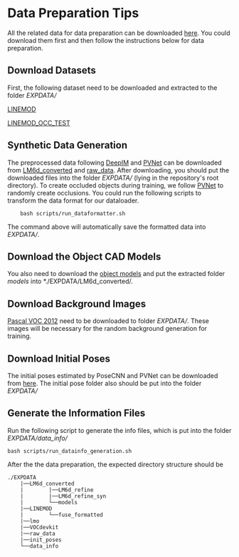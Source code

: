 # Data Preparation Tips
All the related data for data preparation can be downloaded [here](https://mycuhk-my.sharepoint.com/:f:/g/personal/1155139432_link_cuhk_edu_hk/EoXnZ96Tuy9PpYlZCvDN8vUBPdP1lP-PWQWiZH2KtIQoaQ?e=lpE472). You could download them first and then follow the instructions below for data preparation. 



## Download Datasets 
First, the following dataset need to be downloaded and extracted to the folder *EXPDATA/* 

[LINEMOD](https://mycuhk-my.sharepoint.com/:u:/g/personal/1155139432_link_cuhk_edu_hk/EYFaYrk0kcdBgC6WMtLJqP0B9Ar0_Nff9qhI2Cs95qDbdA?e=yYxexC)

[LINEMOD_OCC_TEST](https://mycuhk-my.sharepoint.com/:u:/g/personal/1155139432_link_cuhk_edu_hk/EUKcRnwyy9RGu2ASwA3QDXsBnMRrFP-U4X4Eqq-g_MhmIQ?e=hv6H2s)

## Synthetic Data Generation

The preprocessed data following [DeepIM](https://github.com/liyi14/mx-DeepIM) and [PVNet](https://github.com/zju3dv/pvnet-rendering) can be downloaded from [LM6d_converted](https://mycuhk-my.sharepoint.com/:u:/g/personal/1155139432_link_cuhk_edu_hk/EYFaYrk0kcdBgC6WMtLJqP0B9Ar0_Nff9qhI2Cs95qDbdA) and [raw_data](https://mycuhk-my.sharepoint.com/:u:/g/personal/1155139432_link_cuhk_edu_hk/ESSFXi_7qs1AgNmty7_9y4AB8ffFsGJWOC3ikgD5BIeXHQ?e=qOmvds). 
After downloading, you should put the downloaded files into the folder *EXPDATA/* (lying in the repository's root directory). 
To create occluded objects during training, we follow [PVNet](https://github.com/zju3dv/pvnet-rendering) to randomly create occlusions. 
You could run the following scripts to transform the data format for our dataloader. 
```
    bash scripts/run_dataformatter.sh
```
The command above will automatically save the formatted data into *EXPDATA/*. 

## Download the Object CAD Models
You also need to download the [object models](https://mycuhk-my.sharepoint.com/:u:/g/personal/1155139432_link_cuhk_edu_hk/EQScZuLrkPNPmN4eO3kePaUBjOe92EvbKb7kGJk2vKz-bA?e=8McAdh) and put the extracted folder *models* into *./EXPDATA/LM6d_converted/. 

## Download Background Images
[Pascal VOC 2012](http://host.robots.ox.ac.uk/pascal/VOC/voc2012/VOCtrainval_11-May-2012.tar) need to be downloaded to folder *EXPDATA/*. These images will be necessary for the random background generation for training. 

## Download Initial Poses 
The initial poses estimated by PoseCNN and PVNet can be downloaded from [here](https://mycuhk-my.sharepoint.com/:u:/g/personal/1155139432_link_cuhk_edu_hk/EQh5y0M_zHVMnbVszjEviCUBNAX_22MFN26Msa48XlJ5MQ?e=rfhT7k). 
The initial pose folder also should be put into the folder  *EXPDATA/*

## Generate the Information Files
Run the following script to generate the info files, which is put into the folder *EXPDATA/data_info/*

```
bash scripts/run_datainfo_generation.sh
```


After the the data preparation, the expected directory structure should be 


```
./EXPDATA
    |──LM6d_converted 
    |        |──LM6d_refine 
    |        |──LM6d_refine_syn
    |        └──models
    |──LINEMOD
    |        └──fuse_formatted
    |──lmo
    |──VOCdevkit
    |──raw_data
    |──init_poses
    └──data_info
```


